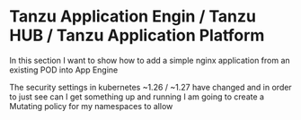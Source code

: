 # Tanzu Application Engin / Tanzu HUB / Tanzu Application Platform
In this section I want to show how to add a simple nginx application from an existing POD into App Engine

The security settings in kubernetes ~1.26 / ~1.27 have changed and in order to just see can I get something up and running 
I am going to create a Mutating policy for my namespaces to allow 
